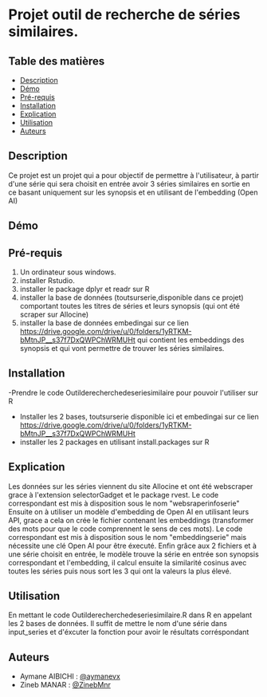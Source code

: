 # Projet outil de recherche de séries similaires.
## Table des matières

- [Description](#description)
- [Démo](#démo)
- [Pré-requis](#pré-requis)
- [Installation](#installation)
- [Explication](#explication)
- [Utilisation](#utilisation)
- [Auteurs](#auteurs)

## Description

Ce projet est un projet qui a pour objectif de permettre à l'utilisateur, à partir d'une série qui sera choisit en entrée avoir 3 séries similaires en sortie en ce basant uniquement sur les synopsis et en utilisant de l'embedding (Open AI)

## Démo 




## Pré-requis

1. Un ordinateur sous windows.
2. installer Rstudio.
3. installer le package dplyr et readr sur R
4. installer la base de données (toutsurserie,disponible dans ce projet) comportant toutes les titres de séries et leurs synopsis (qui ont été scraper sur Allocine)
5. installer la base de données embedingai sur ce lien https://drive.google.com/drive/u/0/folders/1yRTKM-bMtnJP__s37f7DxQWPChWRMUHt qui contient les embeddings des synopsis et qui vont permettre de trouver les séries similaires.

## Installation
-Prendre le code Outilderecherchedeseriesimilaire pour pouvoir l'utiliser sur R
- Installer les 2 bases, toutsurserie disponible ici et embedingai sur ce lien https://drive.google.com/drive/u/0/folders/1yRTKM-bMtnJP__s37f7DxQWPChWRMUHt
- installer les 2 packages en utilisant install.packages sur R

## Explication
Les données sur les séries viennent du site Allocine et ont été webscraper grace à l'extension selectorGadget et le package rvest. Le code correspondant est mis à disposition sous le nom "websraperinfoserie"
Ensuite on à utiliser un modèle d'embedding de Open AI en utilisant leurs API, grace a cela on crée le fichier contenant les embeddings (transformer des mots pour que le code comprennent le sens de ces mots). Le code correspondant est mis à disposition sous le nom "embeddingserie" mais nécessite une clé Open AI pour être éxecuté.
Enfin grâce aux 2 fichiers et à une série choisit en entrée, le modèle trouve la série en entrée son synopsis correspondant et l'embedding, il calcul ensuite la similarité cosinus avec toutes les séries puis nous sort les 3 qui ont la valeurs la plus élevé.

## Utilisation

En mettant le code Outilderecherchedeseriesimilaire.R dans R en appelant les 2 bases de données. Il suffit de mettre le nom d'une série dans input_series et d'éxcuter la fonction pour avoir le résultats corréspondant

## Auteurs 
- Aymane AIBICHI : [@aymanevx](https://github.com/aymanevx)
- Zineb MANAR : [@ZinebMnr](https://github.com/ZinebMnr)
  



